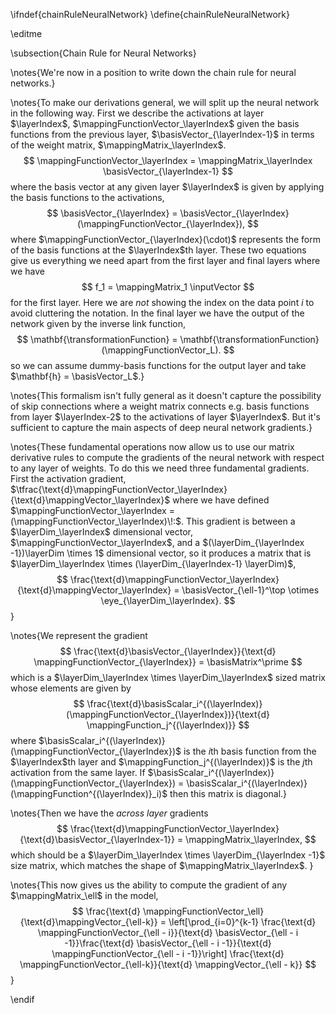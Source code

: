 \ifndef{chainRuleNeuralNetwork}
\define{chainRuleNeuralNetwork}

\editme

\subsection{Chain Rule for Neural Networks}

\notes{We're now in a position to write down the chain rule for neural
networks.}

\notes{To make our derivations general, we will split up the neural
network in the following way. First we describe the activations at
layer $\layerIndex$, $\mappingFunctionVector_\layerIndex$ given the
basis functions from the previous layer,
$\basisVector_{\layerIndex-1}$ in terms of the weight matrix,
$\mappingMatrix_\layerIndex$.
$$
\mappingFunctionVector_\layerIndex = \mappingMatrix_\layerIndex \basisVector_{\layerIndex-1}
$$
where the basis vector at any given layer $\layerIndex$ is given by applying the basis functions to the activations,
$$
\basisVector_{\layerIndex} = \basisVector_{\layerIndex}(\mappingFunctionVector_{\layerIndex}),
$$
where $\mappingFunctionVector_{\layerIndex}(\cdot)$ represents the form of the basis functions at the $\layerIndex$th layer. These two equations give us everything we need apart from the first layer and final layers where we have
$$
f_1 = \mappingMatrix_1 \inputVector
$$
for the first layer. Here we are *not* showing the index on the data point $i$ to avoid cluttering the notation. In the final layer we have the output of the network given by the inverse link function, 
$$
\mathbf{\transformationFunction} = \mathbf{\transformationFunction}(\mappingFunctionVector_L).
$$
so we can assume dummy-basis functions for the output layer and take $\mathbf{h} = \basisVector_L$.}

\notes{This formalism isn't fully general as it doesn't capture the possibility of skip connections where a weight matrix connects e.g. basis functions from layer $\layerIndex-2$ to the activations of layer $\layerIndex$. But it's sufficient to capture the main aspects of deep neural network gradients.}

\notes{These fundamental operations now allow us to use our matrix
derivative rules to compute the gradients of the neural network with
respect to any layer of weights. To do this we need three fundamental
gradients. First the activation gradient,
$\tfrac{\text{d}\mappingFunctionVector_\layerIndex}{\text{d}\mappingVector_\layerIndex}$
where we have defined $\mappingFunctionVector_\layerIndex =
(\mappingFunctionVector_\layerIndex)\!:$. This gradient is between a
$\layerDim_\layerIndex$ dimensional vector,
$\mappingFunctionVector_\layerIndex$, and a $(\layerDim_{\layerIndex
-1})\layerDim \times 1$ dimensional vector, so it produces a matrix
that is $\layerDim_\layerIndex \times (\layerDim_{\layerIndex-1}
\layerDim)$,
$$
\frac{\text{d}\mappingFunctionVector_\layerIndex}{\text{d}\mappingVector_\layerIndex}
= \basisVector_{\ell-1}^\top \otimes \eye_{\layerDim_\layerIndex}.  
$$
}

\notes{We represent the gradient 
$$
\frac{\text{d}\basisVector_{\layerIndex}}{\text{d} \mappingFunctionVector_{\layerIndex}} = \basisMatrix^\prime
$$
which is a $\layerDim_\layerIndex \times \layerDim_\layerIndex$ sized matrix whose elements are given by
$$
\frac{\text{d}\basisScalar_i^{(\layerIndex)}(\mappingFunctionVector_{\layerIndex})}{\text{d} \mappingFunction_j^{(\layerIndex)}}
$$
where
$\basisScalar_i^{(\layerIndex)}(\mappingFunctionVector_{\layerIndex})$
is the $i$th basis function from the $\layerIndex$th layer and
$\mappingFunction_j^{(\layerIndex)}$ is the $j$th activation from the
same layer. If
$\basisScalar_i^{(\layerIndex)}(\mappingFunctionVector_{\layerIndex})
= \basisScalar_i^{(\layerIndex)}(\mappingFunction^{(\layerIndex)}_i)$
then this matrix is diagonal.}

\notes{Then we have the *across layer* gradients
$$
\frac{\text{d}\mappingFunctionVector_\layerIndex}{\text{d}\basisVector_{\layerIndex-1}} = \mappingMatrix_\layerIndex,
$$
which should be a $\layerDim_\layerIndex \times \layerDim_{\layerIndex -1}$ size matrix, which matches the shape of $\mappingMatrix_\layerIndex$. 
}

\notes{This now gives us the ability to compute the gradient of any
$\mappingMatrix_\ell$ in the model,
$$
\frac{\text{d}
\mappingFunctionVector_\ell}{\text{d}\mappingVector_{\ell-k}} =
\left[\prod_{i=0}^{k-1} \frac{\text{d} \mappingFunctionVector_{\ell - i}}{\text{d} \basisVector_{\ell - i -1}}\frac{\text{d} \basisVector_{\ell - i -1}}{\text{d} \mappingFunctionVector_{\ell - i -1}}\right]
\frac{\text{d} \mappingFunctionVector_{\ell-k}}{\text{d}
\mappingVector_{\ell - k}}
$$
}

\endif
